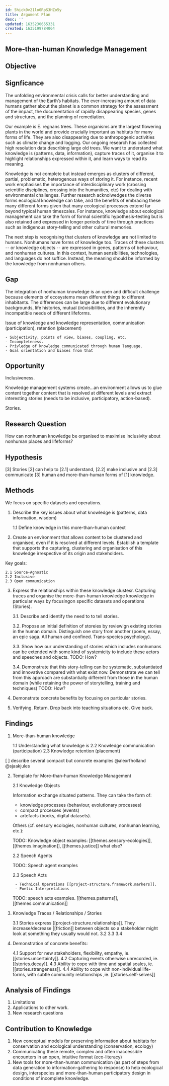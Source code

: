 ```yaml
---
id: 5hick0v21lo0RpS3HZo5y
title: Argument Plan
desc: ''
updated: 1635230655331
created: 1635199784064
---
```

## More-than-human Knowledge Management

## Objective


## Signficance

The unfolding environmental crisis calls for better understanding and management of the Earth’s habitats. The ever-increasing amount of data humans gather about the planet is a common strategy for the assessment of the impact, the documentation of rapidly disappearing species, genes and structures, and the planning of remediation.

Our example is E. regnans trees. These organisms are the largest flowering plants in the world and provide crucially important as habitats for many forms of life. They are also disappearing due to anthropogenic activities such as climate change and logging. Our ongoing research has collected high resolution data describing large old trees. We want to understand what knowledge is (patterns, data, information), capture traces of it, organise it to highlight relationships expressed within it, and learn ways to read its meaning. 

Knowledge is not complete but instead emerges as clusters of different, partial, problematic, heterogenous ways of storing it. For instance, recent work emphasises the importance of interdisciplinary work (crossing scientific disciplines, crossing into the humanities, etc) for dealing with environmental challenges. Further research acknolwedges the diverse forms ecological knowledge can take, and the benefits of embracing these many different forms given that many ecological processes extend far beyond typical human timescales. For instance, knowledge about ecological management can take the form of formal scientific hypothesis-testing but is also retained and expressed in longer periods of time through practices such as indigenous story-telling and other cultural memories.

The next step is recognising that  clusters of knowledge are not limited to humans. Nonhumans have forms of knowledge too. Traces of these clusters -- or knowledge objects -- are expressed in genes, patterns of behaviour, and nonhuman cultures. In this context, human sensibilities, technologies, and languages do not suffice. Instead, the meaning should be informed by the knowledge from nonhuman others.

<!--- However, humans most frequently collect data for financial gain or other self-serving goals. The resulting description often flatten the natural world into resources and commodities, minimizing the richness and expressiveness of nonhuman life. ---> 

## Gap

The integration of nonhuman knowledge is an open and difficult challenge because elements of ecosystems mean different things to different inhabitants. The differences can be large due to different evolutionary backgrounds, life histories, mutual (in)visibilities, and the inherently incompatible needs of different lifeforms.

Issue of knowledge and knowledge representation, communication (participation), retention (placement)

    - Subjectivity, points of view, biases, coupling, etc.
    - Incompleteness.
    - Privledge of knowledge communicated through human language.
    - Goal orientation and biases from that

## Opportunity

Inclusiveness.

Knowledge management systems create...an environment allows us to glue content together content that is resolved at different levels and extract interesting stories (needs to be inclusive, participatory, action-based).

Stories.

## Research Question

How can nonhuman knowledge be organised to maximise inclusivity about nonhuman places and lifeforms?

## Hypothesis

[3] Stories [2] can help to [2.1] understand, [2.2] make inclusive and [2.3] communicate [3] human and more-than-human forms of [1] knowledge.

## Methods

We focus on specific datasets and operations. 

1. Describe the key issues about what knowledge is (patterns, data information, wisdom)

    1.1 Define knowledge in this more-than-human context

2. Create an environment that allows content to be clustered and organised, even if it is  resolved at different levels.  Establish a template that supports the capturing, clustering and organisation of this knowledge irrespective of its origin and stakeholders. 

Key goals:

    2.1 Source-Agnostic
    2.2 Inclusive
    2.3 Open communication

3. Express the relationships within these knowledge clustesr. Capturing traces and organise the more-than-human knowledge knowledge in particular ways by focusingon specific datasets and operations (Stories).

    3.1. Describe and identify the need to to tell stories. 

    3.2. Propose an initial definition of storeies by reviewign existing stories  in the human domain. Distinguish one story from another (poem, essay, an epic saga. All human and confined. Trans-species psychology).

    3.3. Show how our understanding of stories which includes nonhumans can be extended with some kind of systemicity to include these actors and speeches and objects.
    TODO: How?

    3.4. Demonstrate that this story-telling can be systematic, substantiated and innovative compared with what exist now. Demonstrate we can tell from this approach are substantially different from those in the human domain (while retaining the power of storytelling, training and techniques)
    TODO: How?

4. Demonstrate concrete benefits by focusing on particular stories. 
       
5. Verifying. Return. Drop back into teaching situations etc. Give back.

## Findings

1. More-than-human knowledge

    1.1 Understanding what knowledge is
    2.2 Knowledge communication (participation)
    2.3 Knowledge retention (placement)

[ ] describe several compact but concrete examples @alexrfholland @sjaakjules

2. Template for More-than-human Knowledge Management

    2.1 Knowledge Objects

    <!--- define broader account of knowledge clusters so we can link together our speculative imagination about parrots in 10,000 years with protests about Indigenous mother trees with the terrestrial lidar scanning.  
    
        --->

    Information exchange situated patterns. They can take the form of:

    - knowledge processes (behaviour, evolutionary processes)
    - compact processes (events)
    - artefacts (books, digital datasets).

    Others (cf. sensory ecologies, nonhuman cultures, nonhuman learning, etc.):

    TODO: Knowledge object examples: [[themes.sensory-ecologies]], [[themes.imagination]], [[themes.justice]] what else?

    2.2 Speech Agents

    <!--- 
    We want to include different stakeholders. Our system and approach doesn't have epistemic bias.
    
    Well, it does, unavoidably. the point is to highlight and resist it. 
    
    It is agnostic to the source. The ambition is to allow anyone to speak (this speaking can be dreamy, statistical, as a scientific paper).

    The system is willing to consider at face value any contributions, and then reject those  it considers poor quality, or reject their use for a particular purpose.
    
    But the system is trying to account for them all and honestly. Tries to find what is good/caring/inclusive/just? and glues this together. 
    
    Artists would do some kind of actions, scientists would do others. Nonhumans can't but can engage it certain ways. We want to be inclusive so we want to consider it, even though we focus on human expert interpretation. 
    <!--- nonhumans definitely have speech of some kind. which? represented here how? --->

    TODO: Speech agent examples

    2.3 Speech Acts

    <!--- Focus on specific datasets and operations. We do this to provide glimpses in this overall way of interpreting things in the domain of more-than-human research. 
    
    Needs to be inclusive, participatory, action-based). Bits and pieces. Relationships between them.--->

        - Technical Operations [[project-structure.framework.markers]].  
        - Poetic Interpretations 


    TODO: speech acts examples. [[themes.patterns]], [[themes.communication]]

3. Knowledge Traces / Relationships / Stories

    3.1 Stories express [[project-structure.relationships]]. They increase/decrease [[friction]] between objects so a stakeholder might look at something they usually would not.
    3.2
    3.3
    3.4

4. Demonstration of concrete benefits:

     4.1 Support for new stakeholders, flexibility, empathy, ie. [[stories.uncertainty]].
     4.2 Capturing events otherwise unrecorded, ie. [[stories.decay]].
     4.3 Ability to cope with time and spatial scales, ie. [[stories.strangeness]].
     4.4 Ability to cope with non-individual life-forms, with subtle community relationships
        ,ie. [[stories.self-selves]]
        

## Analysis of Findings

1. Limitations
2. Applications to other work.
3. New research questions


## Contribution to Knowledge
1. New conceptual models for preserving information about habitats for conservation and ecological understanding (conservation, ecology)
2. Communicating these remote, complex and often inaccessible encounters in an open, intuitive format (eco-literacy)
3. New tools for more-than-human communication (as part of steps from data generation to information-gathering to response) to help ecological design, interspecies and more-than-human participatory design in conditions of incomplete knowledge.


